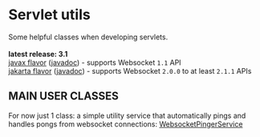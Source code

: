 # Servlet utils

Some helpful classes when developing servlets.<br/>
<br/>
**latest release: 3.1**<br/>
[javax flavor](https://search.maven.org/artifact/pl.morgwai.base/servlet-utils/3.1-javax/jar)
([javadoc](https://javadoc.io/doc/pl.morgwai.base/servlet-utils/3.1-javax)) - supports Websocket `1.1` API<br/>
[jakarta flavor](https://search.maven.org/artifact/pl.morgwai.base/servlet-utils/3.1-jakarta/jar)
([javadoc](https://javadoc.io/doc/pl.morgwai.base/servlet-utils/3.1-jakarta)) - supports Websocket `2.0.0` to at least `2.1.1` APIs


## MAIN USER CLASSES

For now just 1 class: a simple utility service that automatically pings and handles pongs from websocket connections: [WebsocketPingerService](src/main/java/pl/morgwai/base/servlet/utils/WebsocketPingerService.java)
